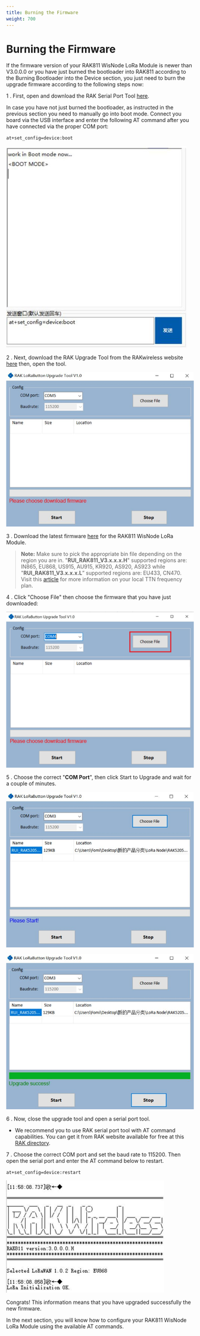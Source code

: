 ```yaml
---
title: Burning the Firmware
weight: 700
---
```


# Burning the Firmware

If the firmware version of your RAK811 WisNode LoRa Module is newer than V3.0.0.0 or you have just burned the bootloader into RAK811 according to the Burning Bootloader into the Device section, you just need to burn the upgrade firmware according to the following steps now:

1 . First, open and download the RAK Serial Port Tool [here](https://downloads.rakwireless.com/en/LoRa/RAK811/Tools/RAK_SERIAL_PORT_TOOL_V1.2.1.zip). 

In case you have not just burned the bootloader, as instructed in the previous section you need to manually go into boot mode. Connect you board via the USB interface and enter the following AT command after you have connected via the proper COM port:
```
at+set_config=device:boot
```

![Figure 1: Entering Boot Mode](images/turning_bootmod.jpg)

2 . Next, download the RAK Upgrade Tool from the RAKwireless website [here](https://downloads.rakwireless.com/en/LoRa/RAK612-LoRaButton/Tools/RAK%20LoRaButton%20Upgrade%20Tool%20V1.0.zip) then, open the tool.

![Figure 2: RAK Upgrade Tool](images/rak_upgrade.jpg)

3 . Download the latest firmware [here](https://downloads.rakwireless.com/en/LoRa/WisNode/Firmware/) for the RAK811 WisNode LoRa Module.

>**Note:** Make sure to pick the appropriate bin file depending on the region you are in.
"**RUI_RAK811_V3.x.x.x.H**" supported regions are: IN865, EU868, US915, AU915, KR920, AS920, AS923 while "**RUI_RAK811_V3.x.x.x.L**” supported regions are: EU433, CN470. <br/>
Visit this [article](https://www.thethingsnetwork.org/docs/lorawan/frequencies-by-country.html) for more information on your local TTN frequency plan.

4 . Click "Choose File" then choose the firmware that you have just downloaded:

![Figure 3: Choosing the Upgrade Firmware file](images/choose_correct_firm.jpg)

5 . Choose the correct "**COM Port**", then click Start to Upgrade and wait for a couple of minutes.

![Figure 4: Start Upgrading the Firmware](images/start_upgrade.jpg)

![Figure 5: Firmware Upgrade Finished](images/fin_firmware_upgrade.jpg)

6 . Now, close the upgrade tool and open a serial port tool.

* We recommend you to use RAK serial port tool with AT command capabilities. You can get it from RAK website available for free at this [RAK directory](http://docs.rakwireless.com/en/LoRa/RAK811/Tools/RAK_SERIAL_PORT_TOOL_V1.%202.1.zip).

7 . Choose the correct COM port and set the baud rate to 115200. Then open the serial port and enter the AT command below to restart.
```
at+set_config=device:restart
```

![Figure 6: Restarting your Firmware](images/restart_firmware.jpg)

Congrats! This information means that you have upgraded successfully the new firmware.

In the next section, you will know how to configure your RAK811 WisNode LoRa Module using the available AT commands.